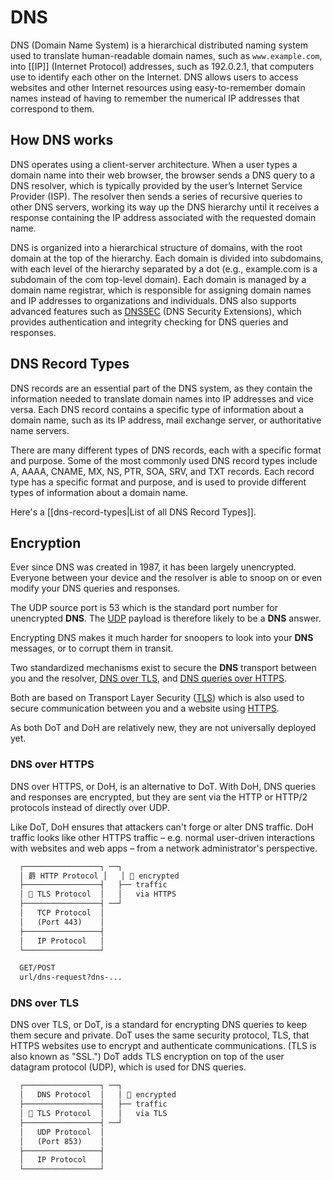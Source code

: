 # DNS

DNS (Domain Name System) is a hierarchical distributed naming system used to translate human-readable domain names, such as `www.example.com`, into [[IP]] (Internet Protocol) addresses, such as 192.0.2.1, that computers use to identify each other on the Internet. DNS allows users to access websites and other Internet resources using easy-to-remember domain names instead of having to remember the numerical IP addresses that correspond to them.

## How DNS works

DNS operates using a client-server architecture. When a user types a domain name into their web browser, the browser sends a DNS query to a DNS resolver, which is typically provided by the user’s Internet Service Provider (ISP). The resolver then sends a series of recursive queries to other DNS servers, working its way up the DNS hierarchy until it receives a response containing the IP address associated with the requested domain name.

DNS is organized into a hierarchical structure of domains, with the root domain at the top of the hierarchy. Each domain is divided into subdomains, with each level of the hierarchy separated by a dot (e.g., example.com is a subdomain of the com top-level domain). Each domain is managed by a domain name registrar, which is responsible for assigning domain names and IP addresses to organizations and individuals. DNS also supports advanced features such as [DNSSEC](dns-dnssec.md) (DNS Security Extensions), which provides authentication and integrity checking for DNS queries and responses. 

## DNS Record Types

DNS records are an essential part of the DNS system, as they contain the information needed to translate domain names into IP addresses and vice versa. Each DNS record contains a specific type of information about a domain name, such as its IP address, mail exchange server, or authoritative name servers.

There are many different types of DNS records, each with a specific format and purpose. Some of the most commonly used DNS record types include A, AAAA, CNAME, MX, NS, PTR, SOA, SRV, and TXT records. Each record type has a specific format and purpose, and is used to provide different types of information about a domain name.

Here's a [[dns-record-types|List of all DNS Record Types]].

## Encryption

Ever since DNS was created in 1987, it has been largely unencrypted. Everyone between your device and the resolver is able to snoop on or even modify your DNS queries and responses.

The UDP source port is 53 which is the standard port number for unencrypted **DNS**. The [UDP](../networking/udp.md) payload is therefore likely to be a **DNS** answer.

Encrypting DNS makes it much harder for snoopers to look into your **DNS** messages, or to corrupt them in transit.

Two standardized mechanisms exist to secure the **DNS** transport between you and the resolver, [DNS over TLS](dns-dot.md), and [DNS queries over HTTPS](dns-doh.md).

Both are based on Transport Layer Security ([TLS](../networking/tls.md)) which is also used to secure communication between you and a website using [HTTPS](../networking/https.md).

As both DoT and DoH are relatively new, they are not universally deployed yet.

### DNS over HTTPS

DNS over HTTPS, or DoH, is an alternative to DoT. With DoH, DNS queries and responses are encrypted, but they are sent via the HTTP or HTTP/2 protocols instead of directly over UDP.

Like DoT, DoH ensures that attackers can't forge or alter DNS traffic. DoH traffic looks like other HTTPS traffic – e.g. normal user-driven interactions with websites and web apps – from a network administrator's perspective.

```txt
  ┌─────────────────┐ ──┐
  │ 爵 HTTP Protocol │   │  encrypted
  ├─────────────────┤   ├── traffic
  │  TLS Protocol  │   │   via HTTPS
  ├─────────────────┤ ──┘
  │   TCP Protocol  │
  │   (Port 443)    │
  ├─────────────────┤
  │   IP Protocol   │
  └─────────────────┘

  GET/POST
  url/dns-request?dns-...
```

### DNS over TLS

DNS over TLS, or DoT, is a standard for encrypting DNS queries to keep them secure and private. DoT uses the same security protocol, TLS, that HTTPS websites use to encrypt and authenticate communications. (TLS is also known as "SSL.") DoT adds TLS encryption on top of the user datagram protocol (UDP), which is used for DNS queries.

```txt
  ┌─────────────────┐ ──┐
  │   DNS Protocol  │   │  encrypted
  ├─────────────────┤   ├── traffic
  │  TLS Protocol  │   │   via TLS
  ├─────────────────┤ ──┘
  │   UDP Protocol  │
  │   (Port 853)    │
  ├─────────────────┤
  │   IP Protocol   │
  └─────────────────┘
```
